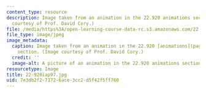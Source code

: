 ```yaml
---
content_type: resource
description: Image taken from an animation in the 22.920 animations section. (Image
  courtesy of Prof. David Cory.)
file: /media/https%3A/open-learning-course-data-rc.s3.amazonaws.com/22-920-a-hands-on-introduction-to-nuclear-magnetic-resonance-january-iap-1997/7e3db2f271726ace3cc2d5f42f5ff760_22-920iap97.jpg
file_type: image/jpeg
image_metadata:
  caption: Image taken from an animation in the 22.920 [animations](pages/animations)
    section. (Image courtesy of Prof. David Cory.)
  credit: ''
  image-alt: A picture of an animation in the 22.920 animations section.
resourcetype: Image
title: 22-920iap97.jpg
uid: 7e3db2f2-7172-6ace-3cc2-d5f42f5ff760
---
```

